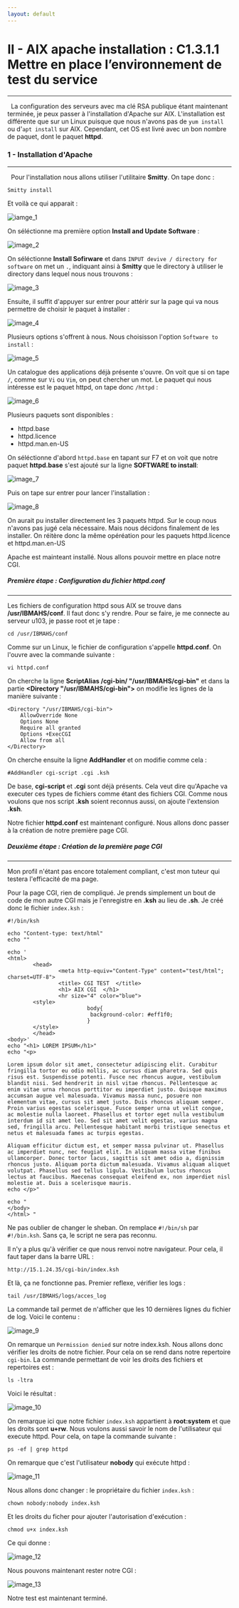 ```yaml
---
layout: default
---
```

# II - AIX apache installation : C1.3.1.1 Mettre en place l’environnement de test du service
----
&nbsp;
La configuration des serveurs avec ma clé RSA publique étant maintenant terminée, je peux passer à l'installation d'Apache sur AIX. L'installation est différente que sur un Linux puisque que nous n'avons pas de `yum install` ou d'`apt install` sur AIX. Cependant, cet OS est livré avec un bon nombre de paquet, dont le paquet __httpd__.
&nbsp;
&nbsp;

### 1 - Installation d'Apache
----
&nbsp;
Pour l'installation nous allons utiliser l'utilitaire __Smitty__. On tape donc :

```
Smitty install
```

Et voilà ce qui apparait :

![iamge_1](http://image.noelshack.com/fichiers/2019/29/5/1563522628-1.png)

On séléctionne ma première option __Install and Update Software__ :

![image_2](http://image.noelshack.com/fichiers/2019/29/5/1563522693-2.png)



On séléctionne __Install Sofirware__ et dans `INPUT devive / directory for software` on met un `.`, indiquant ainsi à __Smitty__ que le directory à utiliser le directory dans lequel nous nous trouvons :

![image_3](http://image.noelshack.com/fichiers/2019/29/5/1563522902-3.png)

Ensuite, il suffit d'appuyer sur entrer pour attérir sur la page qui va nous permettre de choisir le paquet à installer :

![image_4](http://image.noelshack.com/fichiers/2019/29/5/1563523038-4.png)

Plusieurs options s'offrent à nous. Nous choisisson l'option `Software to install` :

![image_5](http://image.noelshack.com/fichiers/2019/29/5/1563523524-5.png)

Un catalogue des applications déjà présente s'ouvre. On voit que si on tape `/`, comme sur `Vi` ou `Vim`, on peut chercher un mot. Le paquet qui nous intéresse est le paquet httpd, on tape donc `/httpd` :

![image_6](http://image.noelshack.com/fichiers/2019/29/5/1563523718-6.png)

Plusieurs paquets sont disponibles :
- httpd.base
- httpd.licence
- httpd.man.en-US

On séléctionne d'abord `httpd.base` en tapant sur F7 et on voit que notre paquet __httpd.base__ s'est ajouté sur la ligne __SOFTWARE to install__:

![image_7](http://image.noelshack.com/fichiers/2019/29/5/1563523826-7.png)

Puis on tape sur entrer pour lancer l'installation :

![image_8](http://image.noelshack.com/fichiers/2019/29/5/1563523928-9.png)

On aurait pu installer directement les 3 paquets httpd. Sur le coup nous n'avons pas jugé cela nécessaire. Mais nous décidons finalement de les installer. On réitère donc la même opéréation pour les paquets httpd.licence et httpd.man.en-US

Apache est mainteant installé. Nous allons pouvoir mettre en place notre CGI.
&nbsp;
##### __Première étape :__ Configuration du fichier httpd.conf
----
Les fichiers de configuration httpd sous AIX se trouve dans __/usr/IBMAHS/conf__. Il faut donc s'y rendre. Pour se faire, je me connecte au serveur u103, je passe root et je tape :
```
cd /usr/IBMAHS/conf
```

Comme sur un Linux, le fichier de configuration s'appelle __httpd.conf__. On l'ouvre avec la commande suivante :
```
vi httpd.conf
```

On cherche la ligne __ScriptAlias /cgi-bin/ "/usr/IBMAHS/cgi-bin"__ et dans la partie __<Directory "/usr/IBMAHS/cgi-bin">__ on modifie les lignes de la manière suivante :
```
<Directory "/usr/IBMAHS/cgi-bin">
    AllowOverride None
    Options None
    Require all granted
    Options +ExecCGI
    Allow from all
</Directory>
```

On cherche ensuite la ligne __AddHandler__ et on modifie comme cela :
```
#AddHandler cgi-script .cgi .ksh
```

De base, __cgi-script__ et __.cgi__ sont déjà présents. Cela veut dire qu'Apache va executer ces types de fichiers comme étant des fichiers CGI. Comme nous voulons que nos script __.ksh__ soient reconnus aussi, on ajoute l'extension __.ksh__.

Notre fichier __httpd.conf__ est maintenant configuré. Nous allons donc passer à la création de notre première page CGI.
&nbsp;
##### __Deuxième étape :__ Création de la première page CGI
---

Mon profil n'étant pas encore totalement compliant, c'est mon tuteur qui testera l'efficacité de ma page. 

Pour la page CGI, rien de compliqué. Je prends simplement un bout de code de mon autre CGI mais je l'enregistre en __.ksh__ au lieu de __.sh__. Je créé donc le fichier `index.ksh` :
```
#!/bin/ksh

echo "Content-type: text/html"
echo ""

echo '
<html>
        <head>
                <meta http-equiv="Content-Type" content="test/html"; charset=UTF-8">
                <title> CGI TEST  </title>
                <h1> AIX CGI  </h1>
                <hr size="4" color="blue">
        <style>
                         body{
                          background-color: #eff1f0;
                         }
        </style>
        </head>
<body>'
echo "<h1> LOREM IPSUM</h1>"
echo "<p>

Lorem ipsum dolor sit amet, consectetur adipiscing elit. Curabitur fringilla tortor eu odio mollis, ac cursus diam pharetra. Sed quis risus est. Suspendisse potenti. Fusce nec rhoncus augue, vestibulum blandit nisi. Sed hendrerit in nisl vitae rhoncus. Pellentesque ac enim vitae urna rhoncus porttitor eu imperdiet justo. Quisque maximus accumsan augue vel malesuada. Vivamus massa nunc, posuere non elementum vitae, cursus sit amet justo. Duis rhoncus aliquam semper. Proin varius egestas scelerisque. Fusce semper urna ut velit congue, ac molestie nulla laoreet. Phasellus et tortor eget nulla vestibulum interdum id sit amet leo. Sed sit amet velit egestas, varius magna sed, fringilla arcu. Pellentesque habitant morbi tristique senectus et netus et malesuada fames ac turpis egestas.

Aliquam efficitur dictum est, et semper massa pulvinar ut. Phasellus ac imperdiet nunc, nec feugiat elit. In aliquam massa vitae finibus ullamcorper. Donec tortor lacus, sagittis sit amet odio a, dignissim rhoncus justo. Aliquam porta dictum malesuada. Vivamus aliquam aliquet volutpat. Phasellus sed tellus ligula. Vestibulum luctus rhoncus lectus at faucibus. Maecenas consequat eleifend ex, non imperdiet nisl molestie at. Duis a scelerisque mauris. 
echo </p>"

echo "
</body>
</html> "
```

Ne pas oublier de changer le sheban. On remplace `#!/bin/sh` par `#!/bin.ksh`. Sans ça, le script ne sera pas reconnu.

Il n'y a plus qu'à vérifier ce que nous renvoi notre navigateur. Pour cela, il faut taper dans la barre URL :
```
http://15.1.24.35/cgi-bin/index.ksh
```

Et là, ça ne fonctionne pas. Premier reflexe, vérifier les logs :
```
tail /usr/IBMAHS/logs/acces_log
```
La commande tail permet de n'afficher que les 10 dernières lignes du fichier de log. Voici le contenu :

![image_9](http://image.noelshack.com/fichiers/2019/29/5/1563528018-aix-tail.png)

On remarque un `Permission denied` sur notre index.ksh. Nous allons donc vérifier les droits de notre fichier. Pour cela on se rend dans notre repertoire `cgi-bin`. La commande permettant de voir les droits des fichiers et repertoires est :
```
ls -ltra
```

Voici le résultat :

![image_10](http://image.noelshack.com/fichiers/2019/29/5/1563528324-droit.png)

On remarque ici que notre fichier `index.ksh` appartient à __root:system__ et que les droits sont __u+rw__. Nous voulons aussi savoir le nom de l'utilisateur qui execute httpd. Pour cela, on tape la commande suivante :
```
ps -ef | grep httpd
```

On remarque que c'est l'utilisateur __nobody__ qui exécute httpd :

![image_11](http://image.noelshack.com/fichiers/2019/29/5/1563529044-grep.png)

Nous allons donc changer : le propriétaire du fichier `index.ksh` :
```
chown nobody:nobody index.ksh
```
Et les droits du ficher pour ajouter l'autorisation d'exécution :
```
chmod u+x index.ksh
```
Ce qui donne :

![image_12](http://image.noelshack.com/fichiers/2019/29/5/1563529365-chown.png)

Nous pouvons maintenant rester notre CGI :

![image_13](http://image.noelshack.com/fichiers/2019/29/5/1563529476-test-ok.jpg)
&nbsp;

Notre test est maintenant terminé.


